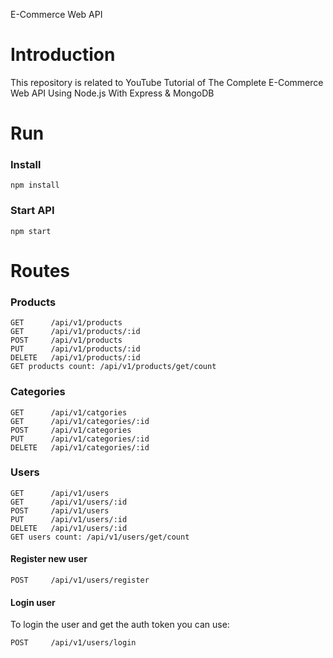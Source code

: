 E-Commerce Web API


# Introduction
This repository is related to YouTube Tutorial of The Complete E-Commerce Web API Using Node.js With Express & MongoDB


# Run

### Install

```
npm install
```

### Start API

```
npm start
```

# Routes

### Products

```
GET      /api/v1/products
GET      /api/v1/products/:id
POST     /api/v1/products
PUT      /api/v1/products/:id
DELETE   /api/v1/products/:id
GET products count: /api/v1/products/get/count
```

### Categories
```
GET      /api/v1/catgories
GET      /api/v1/categories/:id
POST     /api/v1/categories
PUT      /api/v1/categories/:id
DELETE   /api/v1/categories/:id
```

### Users

```
GET      /api/v1/users
GET      /api/v1/users/:id
POST     /api/v1/users
PUT      /api/v1/users/:id
DELETE   /api/v1/users/:id
GET users count: /api/v1/users/get/count
```

#### Register new user

```
POST     /api/v1/users/register
```

#### Login user

To login the user and get the auth token you can use:

```
POST     /api/v1/users/login
```
